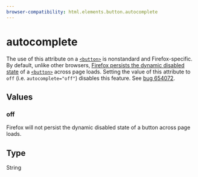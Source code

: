 ```yaml
---
browser-compatibility: html.elements.button.autocomplete
---
```


# autocomplete

The use of this attribute on a
[`<button>`](/en-US/docs/Web/HTML/Element/button)
is nonstandard and Firefox-specific. By default, unlike other
browsers, [Firefox persists the dynamic disabled
state](https://stackoverflow.com/questions/5985839/bug-with-firefox-disabled-attribute-of-input-not-resetting-when-refreshing)
of a
[`<button>`](/en-US/docs/Web/HTML/Element/button)
across page loads. Setting the value of this attribute to `off`
(i.e. `autocomplete="off"`) disables this feature. See [bug
654072](https://bugzilla.mozilla.org/show_bug.cgi?id=654072 "if disabled state is changed with javascript, the normal state doesn't return after refreshing the page").

## Values

### off

Firefox will not persist the dynamic disabled state of a button across page loads.

## Type

String
